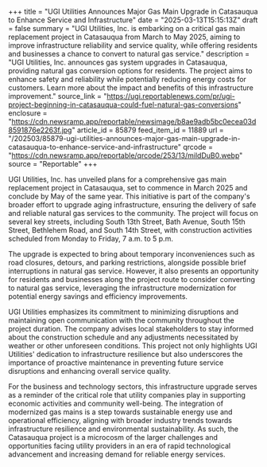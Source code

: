+++
title = "UGI Utilities Announces Major Gas Main Upgrade in Catasauqua to Enhance Service and Infrastructure"
date = "2025-03-13T15:15:13Z"
draft = false
summary = "UGI Utilities, Inc. is embarking on a critical gas main replacement project in Catasauqua from March to May 2025, aiming to improve infrastructure reliability and service quality, while offering residents and businesses a chance to convert to natural gas service."
description = "UGI Utilities, Inc. announces gas system upgrades in Catasauqua, providing natural gas conversion options for residents. The project aims to enhance safety and reliability while potentially reducing energy costs for customers. Learn more about the impact and benefits of this infrastructure improvement."
source_link = "https://ugi.reportablenews.com/pr/ugi-project-beginning-in-catasauqua-could-fuel-natural-gas-conversions"
enclosure = "https://cdn.newsramp.app/reportable/newsimage/b8ae9adb5bc0ecea03d8591876e2263f.jpg"
article_id = 85879
feed_item_id = 11889
url = "/202503/85879-ugi-utilities-announces-major-gas-main-upgrade-in-catasauqua-to-enhance-service-and-infrastructure"
qrcode = "https://cdn.newsramp.app/reportable/qrcode/253/13/mildDuB0.webp"
source = "Reportable"
+++

<p>UGI Utilities, Inc. has unveiled plans for a comprehensive gas main replacement project in Catasauqua, set to commence in March 2025 and conclude by May of the same year. This initiative is part of the company's broader effort to upgrade aging infrastructure, ensuring the delivery of safe and reliable natural gas services to the community. The project will focus on several key streets, including South 13th Street, Bath Avenue, South 15th Street, Bethlehem Road, and South 14th Street, with construction activities scheduled from Monday to Friday, 7 a.m. to 5 p.m.</p><p>The upgrade is expected to bring about temporary inconveniences such as road closures, detours, and parking restrictions, alongside possible brief interruptions in natural gas service. However, it also presents an opportunity for residents and businesses along the project route to consider converting to natural gas service, leveraging the infrastructure modernization for potential energy savings and efficiency improvements.</p><p>UGI Utilities emphasizes its commitment to minimizing disruptions and maintaining open communication with the community throughout the project duration. The company advises local stakeholders to stay informed about the construction schedule and any adjustments necessitated by weather or other unforeseen conditions. This project not only highlights UGI Utilities' dedication to infrastructure resilience but also underscores the importance of proactive maintenance in preventing future service disruptions and enhancing overall service quality.</p><p>For the business and technology sectors, this infrastructure upgrade serves as a reminder of the critical role that utility companies play in supporting economic activities and community well-being. The integration of modernized gas mains is a step towards sustainable energy use and operational efficiency, aligning with broader industry trends towards infrastructure resilience and environmental sustainability. As such, the Catasauqua project is a microcosm of the larger challenges and opportunities facing utility providers in an era of rapid technological advancement and increasing demand for reliable energy services.</p>